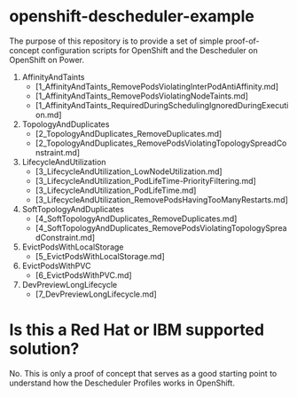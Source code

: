 # openshift-descheduler-example

The purpose of this repository is to provide a set of simple proof-of-concept configuration scripts for OpenShift and the Descheduler on OpenShift on Power.

1. AffinityAndTaints
    - [1_AffinityAndTaints_RemovePodsViolatingInterPodAntiAffinity.md]
    - [1_AffinityAndTaints_RemovePodsViolatingNodeTaints.md]
    - [1_AffinityAndTaints_RequiredDuringSchedulingIgnoredDuringExecution.md]
2. TopologyAndDuplicates	
    - [2_TopologyAndDuplicates_RemoveDuplicates.md]
    - [2_TopologyAndDuplicates_RemovePodsViolatingTopologySpreadConstraint.md]
3. LifecycleAndUtilization	
    - [3_LifecycleAndUtilization_LowNodeUtilization.md]
    - [3_LifecycleAndUtilization_PodLifeTime-PriorityFiltering.md]
    - [3_LifecycleAndUtilization_PodLifeTime.md]
    - [3_LifecycleAndUtilization_RemovePodsHavingTooManyRestarts.md]
4. SoftTopologyAndDuplicates	
    - [4_SoftTopologyAndDuplicates_RemoveDuplicates.md]
    - [4_SoftTopologyAndDuplicates_RemovePodsViolatingTopologySpreadConstraint.md]
5. EvictPodsWithLocalStorage	
    - [5_EvictPodsWithLocalStorage.md]
6. EvictPodsWithPVC	
    - [6_EvictPodsWithPVC.md]
7. DevPreviewLongLifecycle	
    - [7_DevPreviewLongLifecycle.md]

# Is this a Red Hat or IBM supported solution?

No. This is only a proof of concept that serves as a good starting point to understand how the Descheduler Profiles works in OpenShift.